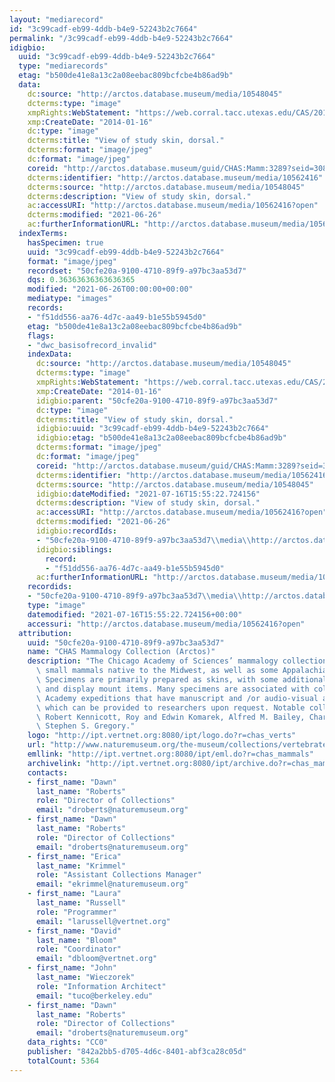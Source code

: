 ```yaml
---
layout: "mediarecord"
id: "3c99cadf-eb99-4ddb-b4e9-52243b2c7664"
permalink: "/3c99cadf-eb99-4ddb-b4e9-52243b2c7664"
idigbio:
  uuid: "3c99cadf-eb99-4ddb-b4e9-52243b2c7664"
  type: "mediarecords"
  etag: "b500de41e8a13c2a08eebac809bcfcbe4b86ad9b"
  data:
    dc:source: "http://arctos.database.museum/media/10548045"
    dcterms:type: "image"
    xmpRights:WebStatement: "https://web.corral.tacc.utexas.edu/CAS/20161217-02/jpg/chas_mamm_3289.2.jpg"
    xmp:CreateDate: "2014-01-16"
    dc:type: "image"
    dcterms:title: "View of study skin, dorsal."
    dcterms:format: "image/jpeg"
    dc:format: "image/jpeg"
    coreid: "http://arctos.database.museum/guid/CHAS:Mamm:3289?seid=3088034"
    dcterms:identifier: "http://arctos.database.museum/media/10562416"
    dcterms:source: "http://arctos.database.museum/media/10548045"
    dcterms:description: "View of study skin, dorsal."
    ac:accessURI: "http://arctos.database.museum/media/10562416?open"
    dcterms:modified: "2021-06-26"
    ac:furtherInformationURL: "http://arctos.database.museum/media/10562416"
  indexTerms:
    hasSpecimen: true
    uuid: "3c99cadf-eb99-4ddb-b4e9-52243b2c7664"
    format: "image/jpeg"
    recordset: "50cfe20a-9100-4710-89f9-a97bc3aa53d7"
    dqs: 0.36363636363636365
    modified: "2021-06-26T00:00:00+00:00"
    mediatype: "images"
    records:
    - "f51dd556-aa76-4d7c-aa49-b1e55b5945d0"
    etag: "b500de41e8a13c2a08eebac809bcfcbe4b86ad9b"
    flags:
    - "dwc_basisofrecord_invalid"
    indexData:
      dc:source: "http://arctos.database.museum/media/10548045"
      dcterms:type: "image"
      xmpRights:WebStatement: "https://web.corral.tacc.utexas.edu/CAS/20161217-02/jpg/chas_mamm_3289.2.jpg"
      xmp:CreateDate: "2014-01-16"
      idigbio:parent: "50cfe20a-9100-4710-89f9-a97bc3aa53d7"
      dc:type: "image"
      dcterms:title: "View of study skin, dorsal."
      idigbio:uuid: "3c99cadf-eb99-4ddb-b4e9-52243b2c7664"
      idigbio:etag: "b500de41e8a13c2a08eebac809bcfcbe4b86ad9b"
      dcterms:format: "image/jpeg"
      dc:format: "image/jpeg"
      coreid: "http://arctos.database.museum/guid/CHAS:Mamm:3289?seid=3088034"
      dcterms:identifier: "http://arctos.database.museum/media/10562416"
      dcterms:source: "http://arctos.database.museum/media/10548045"
      idigbio:dateModified: "2021-07-16T15:55:22.724156"
      dcterms:description: "View of study skin, dorsal."
      ac:accessURI: "http://arctos.database.museum/media/10562416?open"
      dcterms:modified: "2021-06-26"
      idigbio:recordIds:
      - "50cfe20a-9100-4710-89f9-a97bc3aa53d7\\media\\http://arctos.database.museum/media/10562416"
      idigbio:siblings:
        record:
        - "f51dd556-aa76-4d7c-aa49-b1e55b5945d0"
      ac:furtherInformationURL: "http://arctos.database.museum/media/10562416"
    recordids:
    - "50cfe20a-9100-4710-89f9-a97bc3aa53d7\\media\\http://arctos.database.museum/media/10562416"
    type: "image"
    datemodified: "2021-07-16T15:55:22.724156+00:00"
    accessuri: "http://arctos.database.museum/media/10562416?open"
  attribution:
    uuid: "50cfe20a-9100-4710-89f9-a97bc3aa53d7"
    name: "CHAS Mammalogy Collection (Arctos)"
    description: "The Chicago Academy of Sciences’ mammalogy collection contains mostly\
      \ small mammals native to the Midwest, as well as some Appalachian species.\
      \ Specimens are primarily prepared as skins, with some additional osteological\
      \ and display mount items. Many specimens are associated with collectors or\
      \ Academy expeditions that have manuscript and /or audio-visual archival material,\
      \ which can be provided to researchers upon request. Notable collectors include\
      \ Robert Kennicott, Roy and Edwin Komarek, Alfred M. Bailey, Charles D. Brower,\
      \ Stephen S. Gregory."
    logo: "http://ipt.vertnet.org:8080/ipt/logo.do?r=chas_verts"
    url: "http://www.naturemuseum.org/the-museum/collections/vertebrates"
    emllink: "http://ipt.vertnet.org:8080/ipt/eml.do?r=chas_mammals"
    archivelink: "http://ipt.vertnet.org:8080/ipt/archive.do?r=chas_mammals"
    contacts:
    - first_name: "Dawn"
      last_name: "Roberts"
      role: "Director of Collections"
      email: "droberts@naturemuseum.org"
    - first_name: "Dawn"
      last_name: "Roberts"
      role: "Director of Collections"
      email: "droberts@naturemuseum.org"
    - first_name: "Erica"
      last_name: "Krimmel"
      role: "Assistant Collections Manager"
      email: "ekrimmel@naturemuseum.org"
    - first_name: "Laura"
      last_name: "Russell"
      role: "Programmer"
      email: "larussell@vertnet.org"
    - first_name: "David"
      last_name: "Bloom"
      role: "Coordinator"
      email: "dbloom@vertnet.org"
    - first_name: "John"
      last_name: "Wieczorek"
      role: "Information Architect"
      email: "tuco@berkeley.edu"
    - first_name: "Dawn"
      last_name: "Roberts"
      role: "Director of Collections"
      email: "droberts@naturemuseum.org"
    data_rights: "CC0"
    publisher: "842a2bb5-d705-4d6c-8401-abf3ca28c05d"
    totalCount: 5364
---
```

